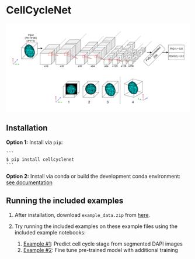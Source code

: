 # CellCycleNet

![CellCycleNet Diagram](https://raw.githubusercontent.com/Noble-Lab/CellCycleNet/main/docs/img/CellCycleNet_diagram.png)

## Installation

**Option 1:** Install via `pip`:

	```
	$ pip install cellcyclenet
	```

**Option 2:** Install via conda or build the development conda environment: [see documentation](https://github.com/Noble-Lab/CellCycleNet)

## Running the included examples

1. After installation, download `example_data.zip` from [here](https://beliveau-shared.s3.us-east-2.amazonaws.com/cellcyclenet/data/example_data.zip).

2. Try running the included examples on these example files using the included example notebooks:

	1. [Example #1](https://github.com/Noble-Lab/CellCycleNet/blob/main/notebooks/01_prediction_demo.ipynb): Predict cell cycle stage from segmented DAPI images
	2. [Example #2](https://github.com/Noble-Lab/CellCycleNet/blob/main/notebooks/01_prediction_demo.ipynb): Fine tune pre-trained model with additional training
